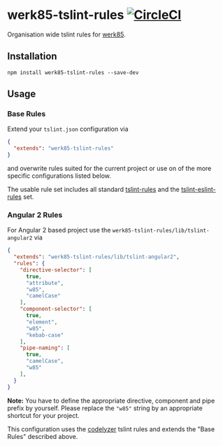 # werk85-tslint-rules [![CircleCI](https://circleci.com/gh/werk85/tslint-rules.svg?style=svg)](https://circleci.com/gh/werk85/tslint-rules)

Organisation wide tslint rules for [werk85](https://www.werk85.de/).

## Installation

```
npm install werk85-tslint-rules --save-dev
```

## Usage

### Base Rules

Extend your `tslint.json` configuration via

```json
{
  "extends": "werk85-tslint-rules"
}
```

and overwrite rules suited for the current project or use on of the more specific configurations listed below.

The usable rule set includes all standard [tslint-rules](https://palantir.github.io/tslint/rules/) and the
[tslint-eslint-rules](https://github.com/buzinas/tslint-eslint-rules) set.

### Angular 2 Rules

For Angular 2 based project use the `werk85-tslint-rules/lib/tslint-angular2` via

```json
{
  "extends": "werk85-tslint-rules/lib/tslint-angular2",
  "rules": {
    "directive-selector": [
      true,
      "attribute",
      "w85",
      "camelCase"
    ],
    "component-selector": [
      true,
      "element",
      "w85",
      "kebab-case"
    ],
    "pipe-naming": [
      true,
      "camelCase",
      "w85"
    ],
  }
}
```

**Note:** You have to define the appropriate directive, component and pipe prefix by yourself. Please replace the `"w85"` string by an appropriate shortcut for your project.

This configuration uses the [codelyzer](https://github.com/mgechev/codelyzer) tslint rules and extends the "Base Rules" described above.
